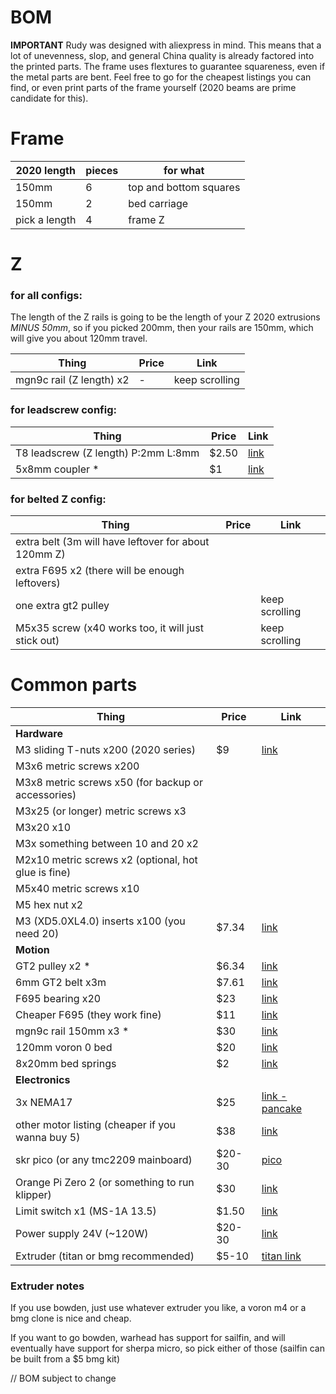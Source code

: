 # BOM

__IMPORTANT__ Rudy was designed with aliexpress in mind. This means that a lot of unevenness, slop, and general China quality is already factored into the printed parts. The frame uses flextures to guarantee squareness, even if the metal parts are bent. Feel free to go for the cheapest listings you can find, or even print parts of the frame yourself (2020 beams are prime candidate for this).

# Frame

| 2020 length | pieces | for what |
| --- | --- | --- |
| 150mm | 6 | top and bottom squares |
| 150mm | 2 | bed carriage | 
| pick a length | 4 | frame Z |

# Z

### for all configs: 

The length of the Z rails is going to be the length of your Z 2020 extrusions _MINUS 50mm_, so if you picked 200mm, then your rails are 150mm, which will give you about 120mm travel.

| Thing | Price | Link |
| --- | --- | --- |
| mgn9c rail (Z length) x2 | - | keep scrolling |

### for leadscrew config:

| Thing | Price | Link |
| --- | --- | --- |
| T8 leadscrew (Z length) P:2mm L:8mm| $2.50 | [link](https://www.aliexpress.com/item/1005002277808736.html?spm=a2g0o.cart.0.0.5c4138daTHlXeg&mp=1) |
| 5x8mm coupler * | $1 | [link](https://www.aliexpress.com/item/32693571252.html?spm=a2g0o.order_detail.order_detail_item.3.2ce7f19cw1xHpY) |

### for belted Z config:

| Thing | Price | Link |
| --- | --- | --- |
| extra belt (3m will have leftover for about 120mm Z) | | |
| extra F695 x2 (there will be enough leftovers) | | |
| one extra gt2 pulley | | keep scrolling |
| M5x35 screw (x40 works too, it will just stick out) | | keep scrolling |

# Common parts

| Thing | Price | Link |
| --- | --- | --- |
| __Hardware__ |   |   |
| M3 sliding T-nuts x200 (2020 series) | $9 | [link](https://www.aliexpress.com/item/1005002114332413.html?spm=a2g0o.productlist.main.5.3641402fC0BsdY) |
| M3x6 metric screws x200 |  |  |
| M3x8 metric screws x50 (for backup or accessories) |  |  |
| M3x25 (or longer) metric screws x3 |  |  |
| M3x20 x10 |  |  |
| M3x something between 10 and 20 x2 |  |  |
| M2x10 metric screws x2 (optional, hot glue is fine) |  |  |
| M5x40 metric screws x10 |  |  |
| M5 hex nut x2 |  |  |
| M3 (XD5.0XL4.0) inserts x100 (you need 20) | $7.34 | [link](https://www.aliexpress.com/item/4000232858343.html?spm=a2g0o.order_list.order_list_main.107.21ef1802qkslow) |
| __Motion__ |  |  |
| GT2 pulley x2 * | $6.34 | [link](https://www.aliexpress.com/item/32995102911.html?spm=a2g0o.order_list.order_list_main.107.145f1802vFsakT) |
| 6mm GT2 belt x3m | $7.61 | [link](https://www.aliexpress.com/item/902692789.html?spm=a2g0o.order_list.order_list_main.108.145f1802vFsakT) |
| F695 bearing x20 | $23 | [link](https://www.aliexpress.com/item/33001186278.html?spm=a2g0o.order_list.order_list_main.97.145f1802vFsakT) |
| Cheaper F695 (they work fine) | $11 | [link](https://www.aliexpress.com/item/1005004095001000.html) |
| mgn9c rail 150mm x3 * | $30 | [link](https://www.aliexpress.com/item/1005003787436599.html?spm=a2g0o.productlist.main.13.18b842f5EcsFd3&algo_pvid=b4a6afa4-cb7e-4f33-8298-45ea8625b379) |
| 120mm voron 0 bed | $20 | [link](https://www.aliexpress.com/item/1005003229750626.html?spm=a2g0o.order_list.order_list_main.102.21ef1802qkslow) |
| 8x20mm bed springs | $2 | [link](https://www.aliexpress.com/item/1005002971412129.html?spm=a2g0o.productlist.main.1.6c086ad58K77Ue) |
| __Electronics__ |  |  |
| 3x NEMA17 | $25 | [link - pancake](https://www.aliexpress.com/item/1005004708155105.html?spm=a2g0o.order_list.order_list_main.102.145f1802vFsakT) |
| other motor listing (cheaper if you wanna buy 5) | $38 | [link](https://www.aliexpress.com/item/1005001650755939.html?spm=a2g0o.cart.0.0.202b38da9QMU82&mp=1)
| skr pico (or any tmc2209 mainboard) | $20-30 | [pico](https://www.aliexpress.com/item/1005004046648820.html?spm=a2g0o.productlist.main.3.3697bf5bSHKD6H)|
| Orange Pi Zero 2 (or something to run klipper) | $30 | [link](https://www.aliexpress.com/item/1005001823662622.html?spm=a2g0o.productlist.main.1.3a4a1cacYamf5s) |
| Limit switch x1 (MS-1A 13.5) | $1.50 | [link](https://www.aliexpress.com/item/4001033375208.html?) |
| Power supply 24V (~120W) | $20-30 | [link](https://www.aliexpress.com/item/1005004623323483.html?spm=a2g0o.cart.0.0.64b338dahPVvNM&mp=1) |
| Extruder (titan or bmg recommended) | $5-10 | [titan link](https://www.aliexpress.com/item/10000404181488.html?spm=a2g0o.productlist.main.29.219338f9jwvYx4) |

### Extruder notes

If you use bowden, just use whatever extruder you like, a voron m4 or a bmg clone is nice and cheap.

If you want to go bowden, warhead has support for sailfin, and will eventually have support for sherpa micro, so pick either of those (sailfin can be built from a $5 bmg kit)

// BOM subject to change
